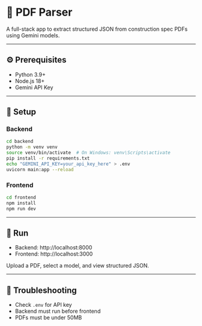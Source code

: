 # 📄 PDF Parser

A full-stack app to extract structured JSON from construction spec PDFs using Gemini models.

---

## ⚙️ Prerequisites

- Python 3.9+
- Node.js 18+
- Gemini API Key

---

## 🔧 Setup

### Backend

```bash
cd backend
python -m venv venv
source venv/bin/activate  # On Windows: venv\Scripts\activate
pip install -r requirements.txt
echo "GEMINI_API_KEY=your_api_key_here" > .env
uvicorn main:app --reload
```

### Frontend

```bash
cd frontend
npm install
npm run dev
```

---

## 🚀 Run

- Backend: http://localhost:8000
- Frontend: http://localhost:3000

Upload a PDF, select a model, and view structured JSON.

---

## 🐛 Troubleshooting

- Check `.env` for API key
- Backend must run before frontend
- PDFs must be under 50MB
